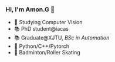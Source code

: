 ### Hi, I'm Amon.G 👋
- 📣 Studying Computer Vision
- 📚 PhD student@iacas
- 📚 Graduate@XJTU, _BSc in Automation_
- 📑 Python/C++/Pytorch
- 🏸 Badminton/Roller Skating 



